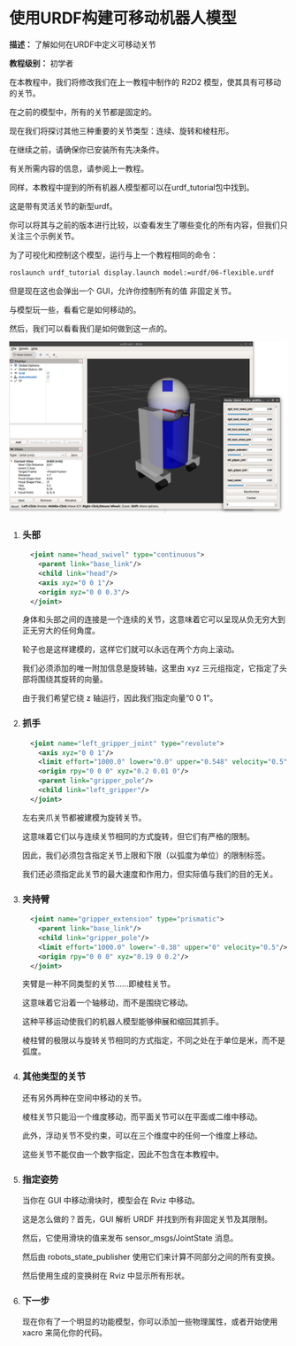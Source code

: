# 使用URDF构建可移动机器人模型

**描述：** 了解如何在URDF中定义可移动关节

**教程级别：** 初学者


在本教程中，我们将修改我们在上一教程中制作的 R2D2 模型，使其具有可移动的关节。

在之前的模型中，所有的关节都是固定的。

现在我们将探讨其他三种重要的关节类型：连续、旋转和棱柱形。

在继续之前，请确保你已安装所有先决条件。

有关所需内容的信息，请参阅上一教程。

同样，本教程中提到的所有机器人模型都可以在urdf_tutorial包中找到。

这是带有灵活关节的新型urdf。 

你可以将其与之前的版本进行比较，以查看发生了哪些变化的所有内容，但我们只关注三个示例关节。

为了可视化和控制这个模型，运行与上一个教程相同的命令：

```bash
roslaunch urdf_tutorial display.launch model:=urdf/06-flexible.urdf
```

但是现在这也会弹出一个 GUI，允许你控制所有的值 非固定关节。

与模型玩一些，看看它是如何移动的。

然后，我们可以看看我们是如何做到这一点的。



![image alt](https://raw.githubusercontent.com/ros/urdf_tutorial/master/images/flexible.png)




1. ### 头部

    ```xml
      <joint name="head_swivel" type="continuous">
        <parent link="base_link"/>
        <child link="head"/>
        <axis xyz="0 0 1"/>
        <origin xyz="0 0 0.3"/>
      </joint>
    ```
    
    身体和头部之间的连接是一个连续的关节，这意味着它可以呈现从负无穷大到正无穷大的任何角度。
    
    轮子也是这样建模的，这样它们就可以永远在两个方向上滚动。

    我们必须添加的唯一附加信息是旋转轴，这里由 xyz 三元组指定，它指定了头部将围绕其旋转的向量。
    
    由于我们希望它绕 z 轴运行，因此我们指定向量“0 0 1”。



2. ### 抓手

    ```xml
      <joint name="left_gripper_joint" type="revolute">
        <axis xyz="0 0 1"/>
        <limit effort="1000.0" lower="0.0" upper="0.548" velocity="0.5"/>
        <origin rpy="0 0 0" xyz="0.2 0.01 0"/>
        <parent link="gripper_pole"/>
        <child link="left_gripper"/>
      </joint>
    ```
    
    左右夹爪关节都被建模为旋转关节。
    
    这意味着它们以与连续关节相同的方式旋转，但它们有严格的限制。
    
    因此，我们必须包含指定关节上限和下限（以弧度为单位）的限制标签。
    
    我们还必须指定此关节的最大速度和作用力，但实际值与我们的目的无关。



3. ### 夹持臂

    ```xml
      <joint name="gripper_extension" type="prismatic">
        <parent link="base_link"/>
        <child link="gripper_pole"/>
        <limit effort="1000.0" lower="-0.38" upper="0" velocity="0.5"/>
        <origin rpy="0 0 0" xyz="0.19 0 0.2"/>
      </joint>
    ```
    
    夹臂是一种不同类型的关节……即棱柱关节。
    
    这意味着它沿着一个轴移动，而不是围绕它移动。
    
    这种平移运动使我们的机器人模型能够伸展和缩回其抓手。

    棱柱臂的极限以与旋转关节相同的方式指定，不同之处在于单位是米，而不是弧度。



4. ### 其他类型的关节

    还有另外两种在空间中移动的关节。
    
    棱柱关节只能沿一个维度移动，而平面关节可以在平面或二维中移动。
    
    此外，浮动关节不受约束，可以在三个维度中的任何一个维度上移动。
    
    这些关节不能仅由一个数字指定，因此不包含在本教程中。



5. ### 指定姿势

    当你在 GUI 中移动滑块时，模型会在 Rviz 中移动。
    
    这是怎么做的？首先，GUI 解析 URDF 并找到所有非固定关节及其限制。
    
    然后，它使用滑块的值来发布 sensor_msgs/JointState 消息。
    
    然后由 robots_state_publisher 使用它们来计算不同部分之间的所有变换。
    
    然后使用生成的变换树在 Rviz 中显示所有形状。



6. ### 下一步

    现在你有了一个明显的功能模型，你可以添加一些物理属性，或者开始使用 xacro 来简化你的代码。
